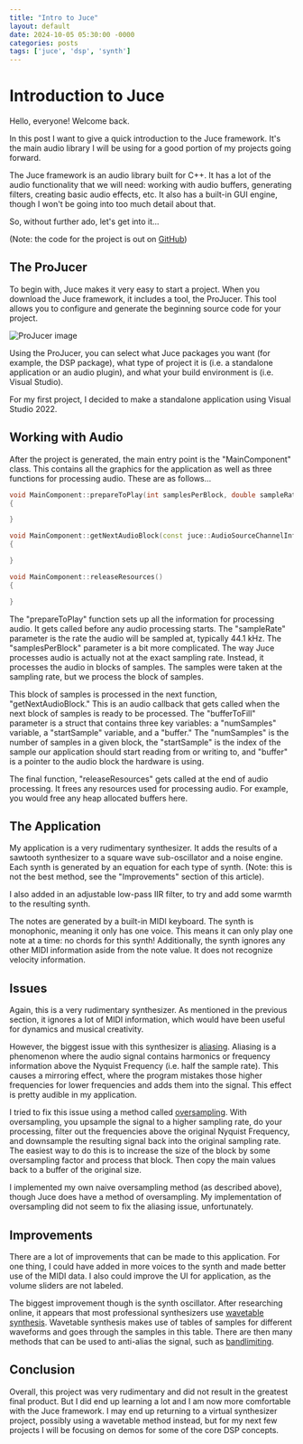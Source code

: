 ```yaml
---
title: "Intro to Juce"
layout: default
date: 2024-10-05 05:30:00 -0000
categories: posts
tags: ['juce', 'dsp', 'synth']
---
```


# Introduction to Juce

Hello, everyone! Welcome back.

In this post I want to give a quick introduction to the Juce framework. It's the main audio library I will be using
for a good portion of my projects going forward. 

The Juce framework is an audio library built for C++. It has a lot of the audio functionality that we will need: 
working with audio buffers, generating filters, creating basic audio effects, etc. It also has a built-in GUI engine,
though I won't be going into too much detail about that. 

So, without further ado, let's get into it...

(Note: the code for the project is out on [GitHub](https://github.com/bgmichelsen/BGM01_Synth))

## The ProJucer

To begin with, Juce makes it very easy to start a project. When you download the Juce framework, it includes a tool, 
the ProJucer. This tool allows you to configure and generate the beginning source code for your project.

![ProJucer image](../_img/projucer.PNG)

Using the ProJucer, you can select what Juce packages you want (for example, the DSP package), what type of project
it is (i.e. a standalone application or an audio plugin), and what your build environment is (i.e. Visual Studio).

For my first project, I decided to make a standalone application using Visual Studio 2022.

## Working with Audio

After the project is generated, the main entry point is the "MainComponent" class. This contains all the graphics for
the application as well as three functions for processing audio. These are as follows...

```C++
void MainComponent::prepareToPlay(int samplesPerBlock, double sampleRate)
{

}

void MainComponent::getNextAudioBlock(const juce::AudioSourceChannelInfo& bufferToFill)
{

}

void MainComponent::releaseResources()
{

}
```

The "prepareToPlay" function sets up all the information for processing audio. It gets called before any audio processing 
starts. The "sampleRate" parameter is the rate the audio will be sampled at, typically 44.1 kHz. The "samplesPerBlock" 
parameter is a bit more complicated. The way Juce processes audio is actually not at the exact sampling rate. Instead, 
it processes the audio in blocks of samples. The samples were taken at the sampling rate, but we process the block of 
samples. 

This block of samples is processed in the next function, "getNextAudioBlock." This is an audio callback that gets called 
when the next block of samples is ready to be processed. The "bufferToFill" parameter is a struct that contains three key 
variables: a "numSamples" variable, a "startSample" variable, and a "buffer." The "numSamples" is the number of samples 
in a given block, the "startSample" is the index of the sample our application should start reading from or writing to, 
and "buffer" is a pointer to the audio block the hardware is using. 

The final function, "releaseResources" gets called at the end of audio processing. It frees any resources used for 
processing audio. For example, you would free any heap allocated buffers here. 

## The Application

My application is a very rudimentary synthesizer. It adds the results of a sawtooth synthesizer to a square wave 
sub-oscillator and a noise engine. Each synth is generated by an equation for each type of synth. (Note: this is 
not the best method, see the "Improvements" section of this article). 

I also added in an adjustable low-pass IIR filter, to try and add some warmth to the resulting synth. 

The notes are generated by a built-in MIDI keyboard. The synth is monophonic, meaning it only has one voice. This 
means it can only play one note at a time: no chords for this synth! Additionally, the synth ignores any other MIDI 
information aside from the note value. It does not recognize velocity information. 

## Issues

Again, this is a very rudimentary synthesizer. As mentioned in the previous section, it ignores a lot of MIDI 
information, which would have been useful for dynamics and musical creativity. 

However, the biggest issue with this synthesizer is [aliasing](https://en.wikipedia.org/wiki/Aliasing). 
Aliasing is a phenomenon where the audio signal contains harmonics or frequency information above the 
Nyquist Frequency (i.e. half the sample rate). This causes a mirroring effect, where the program mistakes 
those higher frequencies for lower frequencies and adds them into the signal. This effect is pretty audible 
in my application. 

I tried to fix this issue using a method called [oversampling](https://en.wikipedia.org/wiki/Oversampling). 
With oversampling, you upsample the signal to a higher sampling rate, do your processing, filter out the 
frequencies above the original Nyquist Frequency, and downsample the resulting signal back into the original 
sampling rate. The easiest way to do this is to increase the size of the block by some oversampling factor 
and process that block. Then copy the main values back to a buffer of the original size.

I implemented my own naive oversampling method (as described above), though Juce does have a method of oversampling. 
My implementation of oversampling did not seem to fix the aliasing issue, unfortunately. 

## Improvements

There are a lot of improvements that can be made to this application. For one thing, I could have added in more voices 
to the synth and made better use of the MIDI data. I also could improve the UI for application, as the volume sliders 
are not labeled. 

The biggest improvement though is the synth oscillator. After researching online, it appears that most professional 
synthesizers use [wavetable synthesis](https://blog.native-instruments.com/what-is-wavetable-synthesis/). Wavetable 
synthesis makes use of tables of samples for different waveforms and goes through the samples in this table. There are 
then many methods that can be used to anti-alias the signal, such as [bandlimiting](https://ccrma.stanford.edu/~jos/resample/What_Bandlimited_Interpolation.html).

## Conclusion

Overall, this project was very rudimentary and did not result in the greatest final product. But I did end up learning a lot 
and I am now more comfortable with the Juce framework. I may end up returning to a virtual synthesizer project, possibly using 
a wavetable method instead, but for my next few projects I will be focusing on demos for some of the core DSP concepts.
